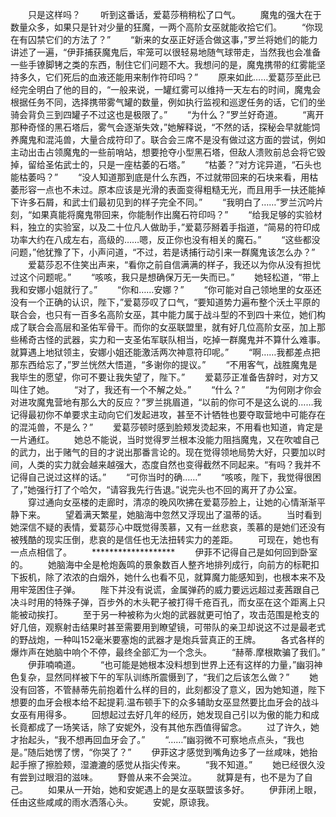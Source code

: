 　　只是这样吗？
　　听到这番话，爱葛莎稍稍松了口气。
　　魔鬼的强大在于数量众多，如果只是针对少量的狂魔，一两个高阶女巫就能收拾它们。
　　“你现在有囚禁它们的方法了？”
　　“新来的女巫正好适合做这事，”罗兰将她们的能力讲述了一遍，“伊菲捕获魔鬼后，牢笼可以很轻易地随气球带走，当然我也会准备一些手镣脚铐之类的东西，制住它们问题不大。我想问的是，魔鬼携带的红雾能坚持多久，它们死后的血液还能用来制作符印吗？”
　　原来如此……爱葛莎至此已经完全明白了他的目的，“一般来说，一罐红雾可以维持一天左右的时间，魔鬼会根据任务不同，选择携带雾气罐的数量，例如执行监视和巡逻任务的话，它们的坐骑会背负三到四罐子不过这也是极限了。”
　　“为什么？”罗兰好奇道。
　　“离开那种奇怪的黑石塔后，雾气会逐渐失效，”她解释说，“不然的话，探秘会早就能饲养魔鬼和混沌兽，大量合成符印了。联合会三席不是没有做过这方面的尝试，例如主动出击占领魔鬼的一些前哨站，想要抢夺小型黑石塔，但敌人溃败前总会将它毁掉，留给圣佑武士的，只是一座枯萎的石塔。”
　　“枯萎？”对方诧异道，“石头也能枯萎吗？”
　　“没人知道那到底是什么东西，不过就带回来的石块来看，用枯萎形容一点也不未过。原本应该是光滑的表面变得粗糙无光，而且用手一扶还能掉下许多石屑，和武士们最初见到的样子完全不同。”
　　“我明白了……”罗兰沉吟片刻，“如果真能将魔鬼带回来，你能制作出魔石符印吗？”
　　“给我足够的实验材料，独立的实验室，以及二十位凡人做助手，”爱葛莎掰着手指道，“简易的符印成功率大约在八成左右，高级的……嗯，反正你也没有相关的魔石。”
　　“这些都没问题，”他犹豫了下，小声问道，“不过，若是诱捕行动引来一群魔鬼该怎么办？”
　　爱葛莎忍不住笑出声来，“看你之前自信满满的样子，我还以为你从没有担忧过这个问题呢。”
　　“咳咳，我只是想确保万无一失而已。”
　　她轻松道，“带上我和安娜小姐就行了。”
　　“你和……安娜？”
　　“你可能对自己领地里的女巫还没有一个正确的认识，陛下，”爱葛莎叹了口气，“要知道势力遍布整个沃土平原的联合会，也只有一百多名高阶女巫，其中能力属于战斗型的不到四十来位，她们构成了联合会高层和圣佑军骨干。而你的女巫联盟里，就有好几位高阶女巫，加上那些稀奇古怪的武器，实力和一支圣佑军联队相当，吃掉一群魔鬼并不算什么难事。就算遇上地狱领主，安娜小姐还能激活两次神意符印呢。”
　　“啊……我都差点把那东西给忘了，”罗兰恍然大悟道，“多谢你的提议。”
　　“不用客气，战胜魔鬼是我毕生的愿望，你可不要让我失望了，陛下。”
　　爱葛莎正准备告辞时，对方又叫住了她。
　　“对了，我还有一个不解之处。”
　　“什么？”
　　“为何刚才你会对进攻魔鬼营地有那么大的反应？”罗兰挑眉道，“以前的你可不是这么说的……我记得最初你不单要求主动向它们发起进攻，甚至不计牺牲也要夺取营地中可能存在的混沌兽，不是么？”
　　爱葛莎顿时感到脸颊发烫起来，不用看也知道，肯定是一片通红。
　　她总不能说，当时觉得罗兰根本没能力阻挡魔鬼，又在吹嘘自己的武力，出于赌气的目的才说出那番言论的。现在觉得领地局势大好，只要加以时间，人类的实力就会越来越强大，态度自然也变得截然不同起来。“有吗？我并不记得自己说过这样的话。”
　　“可你当时的确……”
　　“咳咳，陛下，我觉得很困了，”她强行打了个哈欠，“请容我先行告退。”说完头也不回的离开了办公室。
　　穿过通向女巫楼的走廊时，清凉的晚风吹拂在爱葛莎脸上，让她的心情渐渐平静下来。
　　望着满天繁星，她脑海中忽然又浮现出了温蒂的话。
　　当时看到她深信不疑的表情，爱葛莎心中既觉得羡慕，又有一丝悲哀，羡慕的是她们还没有被残酷的现实压倒，悲哀的是信任也无法扭转实力的差距。
　　可现在，她也有一点点相信了。
　　*******************
　　伊菲不记得自己是如何回到卧室的。
　　她脑海中全是枪炮轰鸣的景象数百人整齐地排列成行，向前方的标靶扣下扳机，除了浓浓的白烟外，她什么也看不见，就算魔力能感知到，也根本来不及用牢笼困住子弹。
　　陛下并没有说谎，金属弹药的威力要远远超过麦茜跟自己决斗时用的特殊子弹，百步外的木头靶子被打得千疮百孔，而女巫在这个距离上只能被动挨打。
　　至于另一种被称为火炮的武器就更可怕了，攻击范围是枪支的好几倍，观察射击结果时甚至需要用到瞭望镜，可带队的亲卫却说这不过是最老式的野战炮，一种叫152毫米要塞炮的武器才是炮兵营真正的王牌。
　　各式各样的爆炸声在她脑中响个不停，最终全部汇为一个念头。
　　“赫蒂.摩根欺骗了我们。”
　　伊菲喃喃道。
　　“也可能是她根本没料想到世界上还有这样的力量，”幽羽神色复杂，显然同样被下午的军队训练所震慑到了，“我们之后该怎么做？”
　　她没有回答，不管赫蒂先前抱着什么样的目的，此刻都没了意义，因为她知道，陛下想要的血牙会根本给不起提莉.温布顿手下的众多辅助女巫显然要比血牙会的战斗女巫有用得多。
　　回想起过去好几年的经历，她发现自己引以为傲的能力和成长竟都成了一场笑话，除了安妮外，没有其他东西值得留念。
　　过了许久，她才抬起头，“我不想再回血牙会了。”
　　“……”幽羽微不可察地点点头，“我也是。”随后她愣了愣，“你哭了？”
　　伊菲这才感觉到嘴角边多了一丝咸味，她抬起手擦了擦脸颊，湿漉漉的感觉从指尖传来。
　　“我不知道。”
　　她已经很久没有尝到过眼泪的滋味。
　　野兽从来不会哭泣。
　　就算是有，也不是为了自己。
　　如果从一开始，她和安妮遇上的是女巫联盟该多好。
　　伊菲闭上眼，任由这些咸咸的雨水洒落心头。
　　安妮，原谅我。